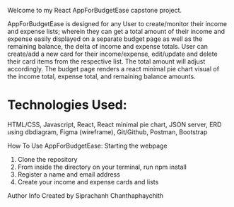Welcome to my React AppForBudgetEase capstone project. 

AppForBudgetEase is designed for any User to create/monitor their income and expense lists; wherein they can get a total amount of their income and expense easily displayed on a separate budget page as well as the remaining balance, the delta of income and expense totals. User can create/add a new card for their income/expense, edit/update and delete their card items from the respective list. The total amount will adjust accordingly. The budget page renders a react minimal pie chart visual of the income total, expense total, and remaining balance amounts.  


# Technologies Used: 
HTML/CSS,
Javascript,
React,
React minimal pie chart,
JSON server,
ERD using dbdiagram,
Figma (wireframe),
Git/Github,
Postman,
Bootstrap

How To Use AppForBudgetEase:
Starting the webpage
1. Clone the repository
2. From inside the directory on your terminal, run npm install
3. Register a name and email address
4. Create your income and expense cards and lists


Author Info
Created by Siprachanh Chanthaphaychith


